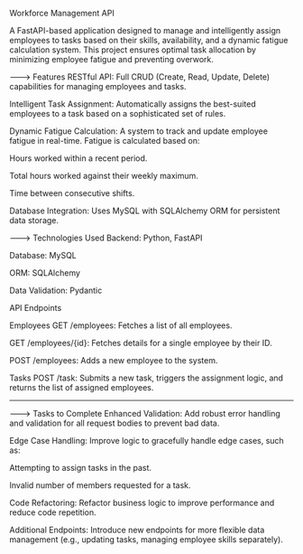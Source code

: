 Workforce Management API

A FastAPI-based application designed to manage and intelligently assign employees to tasks based on their skills, availability, and a dynamic fatigue calculation system. This project ensures optimal task allocation by minimizing employee fatigue and preventing overwork.

---> Features
RESTful API: Full CRUD (Create, Read, Update, Delete) capabilities for managing employees and tasks.

Intelligent Task Assignment: Automatically assigns the best-suited employees to a task based on a sophisticated set of rules.

Dynamic Fatigue Calculation: A system to track and update employee fatigue in real-time. Fatigue is calculated based on:

Hours worked within a recent period.

Total hours worked against their weekly maximum.

Time between consecutive shifts.

Database Integration: Uses MySQL with SQLAlchemy ORM for persistent data storage.

---> Technologies Used
Backend: Python, FastAPI

Database: MySQL

ORM: SQLAlchemy

Data Validation: Pydantic


API Endpoints

Employees
GET /employees: Fetches a list of all employees.

GET /employees/{id}: Fetches details for a single employee by their ID.

POST /employees: Adds a new employee to the system.

Tasks
POST /task: Submits a new task, triggers the assignment logic, and returns the list of assigned employees.

---------------------------------------------------------------------------------------------------------------------------------------------------

---> Tasks to Complete
Enhanced Validation: Add robust error handling and validation for all request bodies to prevent bad data.

Edge Case Handling: Improve logic to gracefully handle edge cases, such as:

Attempting to assign tasks in the past.

Invalid number of members requested for a task.

Code Refactoring: Refactor business logic to improve performance and reduce code repetition.

Additional Endpoints: Introduce new endpoints for more flexible data management (e.g., updating tasks, managing employee skills separately).
